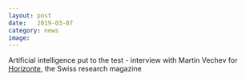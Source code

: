 ```yaml
---
layout: post
date:   2019-03-07
category: news
image: 
---
```


Artificial intelligence put to the test - interview with Martin Vechev for [Horizonte](https://www.horizonte-magazin.ch/2019/03/07/kunstliche-intelligenz-auf-dem-prufstand/), the Swiss research magazine
